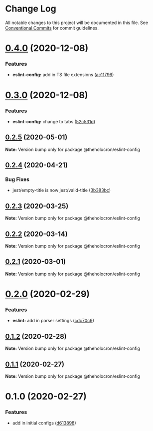 # Change Log

All notable changes to this project will be documented in this file.
See [Conventional Commits](https://conventionalcommits.org) for commit guidelines.

# [0.4.0](https://github.com/the-holocron/threepio/compare/@theholocron/eslint-config@0.3.0...@theholocron/eslint-config@0.4.0) (2020-12-08)


### Features

* **eslint-config:** add in TS file extensions ([ac11796](https://github.com/the-holocron/threepio/commit/ac1179652677e947aaebc1b68904e4b72158294e))





# [0.3.0](https://github.com/the-holocron/threepio/compare/@theholocron/eslint-config@0.2.5...@theholocron/eslint-config@0.3.0) (2020-12-08)


### Features

* **eslint-config:** change to tabs ([52c531d](https://github.com/the-holocron/threepio/commit/52c531dbd5f47f5cadad589c6be9e8c502780a0a))





## [0.2.5](https://github.com/the-holocron/threepio/compare/@theholocron/eslint-config@0.2.4...@theholocron/eslint-config@0.2.5) (2020-05-01)

**Note:** Version bump only for package @theholocron/eslint-config





## [0.2.4](https://github.com/the-holocron/threepio/compare/@theholocron/eslint-config@0.2.3...@theholocron/eslint-config@0.2.4) (2020-04-21)


### Bug Fixes

* jest/empty-title is now jest/valid-title ([3b383bc](https://github.com/the-holocron/threepio/commit/3b383bc1d6aeba0bf85c0846f7291ac3af61c2a5))





## [0.2.3](https://github.com/the-holocron/threepio/compare/@theholocron/eslint-config@0.2.2...@theholocron/eslint-config@0.2.3) (2020-03-25)

**Note:** Version bump only for package @theholocron/eslint-config





## [0.2.2](https://github.com/the-holocron/threepio/compare/@theholocron/eslint-config@0.2.1...@theholocron/eslint-config@0.2.2) (2020-03-14)

**Note:** Version bump only for package @theholocron/eslint-config





## [0.2.1](https://github.com/the-holocron/threepio/compare/@theholocron/eslint-config@0.2.0...@theholocron/eslint-config@0.2.1) (2020-03-01)

**Note:** Version bump only for package @theholocron/eslint-config





# [0.2.0](https://github.com/the-holocron/threepio/compare/@theholocron/eslint-config@0.1.2...@theholocron/eslint-config@0.2.0) (2020-02-29)


### Features

* **eslint:** add in parser settings ([cdc70c9](https://github.com/the-holocron/threepio/commit/cdc70c91430a53585ea2bb63d0e34eb29bf477ba))





## [0.1.2](https://github.com/the-holocron/threepio/compare/@theholocron/eslint-config@0.1.1...@theholocron/eslint-config@0.1.2) (2020-02-28)

**Note:** Version bump only for package @theholocron/eslint-config





## [0.1.1](https://github.com/the-holocron/threepio/compare/@theholocron/eslint-config@0.1.0...@theholocron/eslint-config@0.1.1) (2020-02-27)

**Note:** Version bump only for package @theholocron/eslint-config





# 0.1.0 (2020-02-27)


### Features

* add in initial configs ([d613898](https://github.com/the-holocron/threepio/commit/d613898f18bb20b7fc879d80c15f025555de2765))
